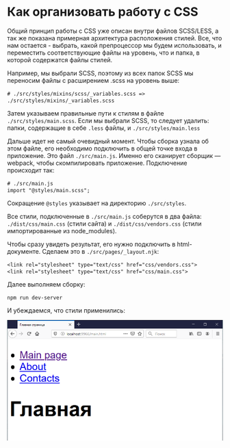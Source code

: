 # Как организовать работу с CSS

Общий принцип работы с CSS уже описан внутри файлов SCSS/LESS, а так же показана примерная архитектура расположения стилей.
Все, что нам остается - выбрать, какой препроцессор мы будем использовать, и переместить соответствующие файлы на уровень, что и папка, в которой содержатся файлы стилей.

Например, мы выбрали SCSS, поэтому из всех папок SCSS мы переносим файлы с расширением .scss на уровень выше:
    
    # ./src/styles/mixins/scss/_variables.scss => ./src/styles/mixins/_variables.scss
    
Затем указываем правильные пути к стилям в файле `./src/styles/main.scss`.
Если мы выбрали SCSS, то следует удалить: папки, содержащие в себе `.less` файлы, и `./src/styles/main.less`

Дальше идет не самый очевидный момент. Чтобы сборка узнала об этом файле, его необходимо подключить в общей точке входа в приложение.
Это файл `./src/main.js`. Именно его сканирует сборщик — webpack, чтобы скомпилировать приложение. Подключение происходит так:

    # ./src/main.js
    import "@styles/main.scss";

Сокращение `@styles` указывает на директорию `./src/styles`.

Все стили, подключенные в `./src/main.js` соберутся в два файла: `./dist/css/main.css` (стили сайта) и `./dist/css/vendors.css` (стили импортированные из node_modules).

Чтобы сразу увидеть результат, его нужно подключить в html-документе. Сделаем это в `./src/pages/_layout.njk`:

    <link rel="stylesheet" type="text/css" href="css/vendors.css">
    <link rel="stylesheet" type="text/css" href="css/main.css">

Далее выполняем сборку:

    npm run dev-server

И убеждаемся, что стили применились:

![Basic styles](images/01-css.png)

